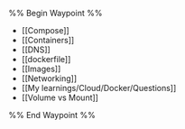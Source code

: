 %% Begin Waypoint %%
- [[Compose]]
- [[Containers]]
- [[DNS]]
- [[dockerfile]]
- [[Images]]
- [[Networking]]
- [[My learnings/Cloud/Docker/Questions]]
- [[Volume vs Mount]]

%% End Waypoint %%
